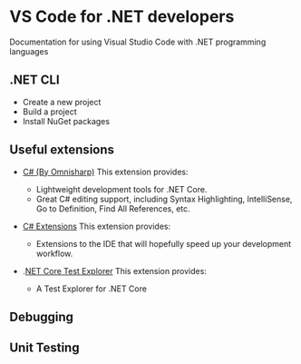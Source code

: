 # VS Code for .NET developers
Documentation for using Visual Studio Code with .NET programming languages

## .NET CLI

* Create a new project
* Build a project
* Install NuGet packages


## Useful extensions

* [C# (By Omnisharp)](https://github.com/OmniSharp/omnisharp-vscode)
    This extension provides:

    * Lightweight development tools for .NET Core.
    * Great C# editing support, including Syntax Highlighting, IntelliSense, Go to Definition, Find All References, etc.


* [C# Extensions](https://github.com/kreativjos/csharpextensions)
    This extension provides:
    * Extensions to the IDE that will hopefully speed up your development workflow.


* .[NET Core Test Explorer](https://github.com/formulahendry/vscode-dotnet-test-explorer)
    This extension provides:
    * A Test Explorer for .NET Core


## Debugging

## Unit Testing